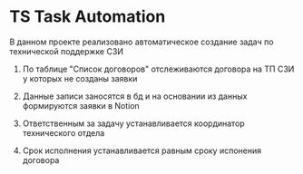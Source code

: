 # TS Task Automation

В данном проекте реализовано автоматическое создание задач по технической поддержке СЗИ

1. По таблице "Список договоров" отслеживаются договора на ТП СЗИ у которых не созданы заявки

2. Данные записи заносятся в бд и на основании из данных формируются заявки в Notion

3. Ответственным за задачу устанавливается координатор технического отдела

4. Срок исполнения устанавливается равным сроку испонения договора

